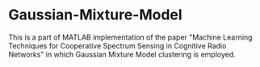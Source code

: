 # Gaussian-Mixture-Model
This is a part of MATLAB implementation of the paper "Machine Learning Techniques for Cooperative Spectrum Sensing in Cognitive Radio Networks"  in which Gaussian Mixture Model clustering is employed.
